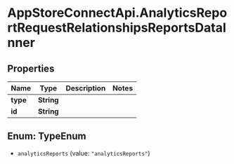 # AppStoreConnectApi.AnalyticsReportRequestRelationshipsReportsDataInner

## Properties

Name | Type | Description | Notes
------------ | ------------- | ------------- | -------------
**type** | **String** |  | 
**id** | **String** |  | 



## Enum: TypeEnum


* `analyticsReports` (value: `"analyticsReports"`)




